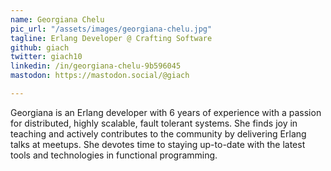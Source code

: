 ```yaml
---
name: Georgiana Chelu
pic_url: "/assets/images/georgiana-chelu.jpg"
tagline: Erlang Developer @ Crafting Software
github: giach
twitter: giach10
linkedin: /in/georgiana-chelu-9b596045
mastodon: https://mastodon.social/@giach

---
```

Georgiana is an Erlang developer with 6 years of experience with a passion for distributed, highly scalable, fault tolerant systems. She finds joy in teaching and actively contributes to the community by delivering Erlang talks at meetups. She devotes time to staying up-to-date with the latest tools and technologies in functional programming.
